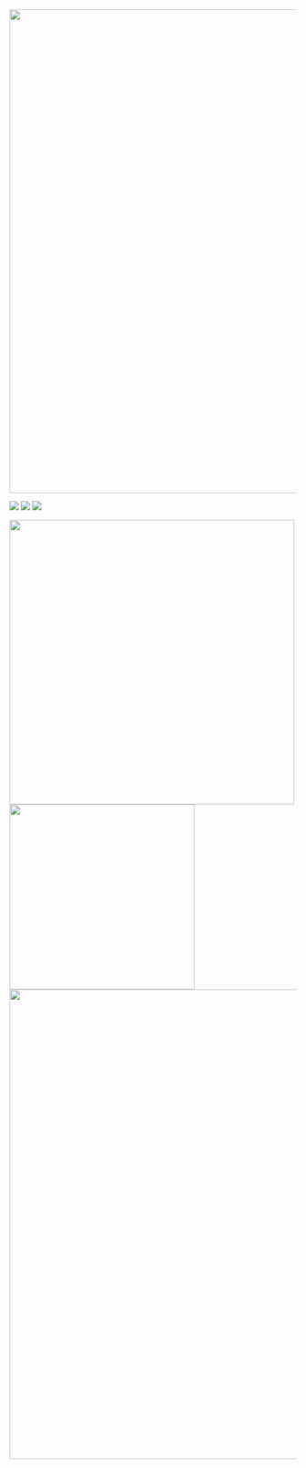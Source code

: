 <!--
**SsongCh94/SsongCh94** is a ✨ _special_ ✨ repository because its `README.md` (this file) appears on your GitHub profile.

Here are some ideas to get you started:

- 🔭 I’m currently working on ...
- 🌱 I’m currently learning ...
- 👯 I’m looking to collaborate on ...
- 🤔 I’m looking for help with ...
- 💬 Ask me about ...
- 📫 How to reach me: ...
- 😄 Pronouns: ...
- ⚡ Fun fact: ...
-->

<img src="https://capsule-render.vercel.app/api?type=waving&theme=tokyonight&height=200&animation=fadeIn&section=Header&fontSize=50&text=Ssong.Ch94🙈&fontAlign=30" width="850">

<a href="https://ko.legacy.reactjs.org/" target="_blank"><img src="https://img.shields.io/badge/React-black?style=for-the-badge&logo=html5&logoColor=#61DAFB"/></a>
<a href="https://ko.legacy.reactjs.org/" target="_blank"><img src="https://img.shields.io/badge/React-black?style=for-the-badge&logo=react&logoColor=#61DAFB"/></a>
<a href="https://ko.legacy.reactjs.org/" target="_blank"><img src="https://img.shields.io/badge/React-black?style=for-the-badge&logo=react&logoColor=#61DAFB"/></a>

<a href="https://github.com/anuraghazra/github-readme-stats">
  <img src="https://github-readme-stats.vercel.app/api?username=SsongCh94&show_icons=true&theme=tokyonight" width="500">
</a>

<a href="https://github.com/anuraghazra/github-readme-stats">
  <img src="https://github-readme-stats.vercel.app/api/top-langs/?username=SsongCh94&layout=compact&theme=tokyonight" width="325">
</a>

<a href="https://github.com/ashutosh00710/github-readme-activity-graph">
  <img src="https://github-readme-activity-graph.cyclic.app/graph?username=SsongCh94&height=250&theme=tokyo-night" width="825">
</a>

